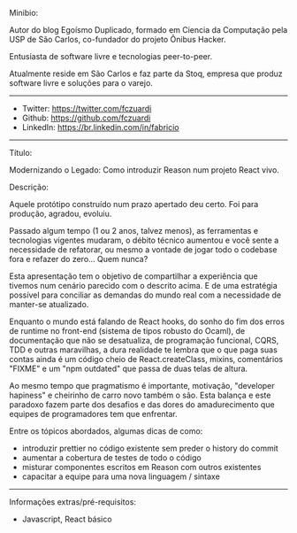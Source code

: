 Minibio:

Autor do blog Egoísmo Duplicado, formado em Ciencia da Computação pela USP de São Carlos, co-fundador do projeto Ônibus Hacker. 

Entusiasta de software livre e tecnologias peer-to-peer. 

Atualmente reside em São Carlos e faz parte da Stoq, empresa que produz software livre e soluções para o varejo.

-----

- Twitter: https://twitter.com/fczuardi
- Github: https://github.com/fczuardi
- LinkedIn: https://br.linkedin.com/in/fabricio

-----

Título: 

Modernizando o Legado: Como introduzir Reason num projeto React vivo.

Descrição:

Aquele protótipo construído num prazo apertado deu certo. Foi para produção, agradou, evoluiu.

Passado algum tempo (1 ou 2 anos, talvez menos), as ferramentas e tecnologias vigentes mudaram,
o débito técnico aumentou e você sente a necessidade de refatorar, ou mesmo a vontade de jogar
todo o codebase fora e refazer do zero… Quem nunca?

Esta apresentação tem o objetivo de compartilhar a experiência que tivemos num cenário parecido
com o descrito acima. E de uma estratégia possível para conciliar as demandas do mundo real com
a necessidade de manter-se atualizado.

Enquanto o mundo está falando de React hooks, do sonho do fim dos erros 
de runtime no front-end (sistema de tipos robusto do Ocaml), de documentação que não se desatualiza,
de programação funcional, CQRS, TDD e outras maravilhas, a dura realidade te lembra que o que paga suas 
contas ainda é um código cheio de React.createClass, mixins, comentários "FIXME" e um "npm outdated"
que passa de duas telas de altura.

Ao mesmo tempo que pragmatismo é importante, motivação, "developer hapiness" e cheirinho de carro novo também o são.
Esta balança e este paradoxo fazem parte dos desafios e das dores do amadurecimento que equipes 
de programadores tem que enfrentar.

Entre os tópicos abordados, algumas dicas de como:

- introduzir prettier no código existente sem preder o history do commit
- aumentar a cobertura de testes de todo o código
- misturar componentes escritos em Reason com outros existentes
- capacitar a equipe para uma nova linguagem / sintaxe

-----

Informações extras/pré-requisitos:

- Javascript, React básico
